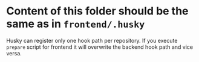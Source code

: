# Content of this folder should be the same as in `frontend/.husky`

Husky can register only one hook path per repository. If you execute `prepare` script for frontend it will overwrite the backend hook path and vice versa.
